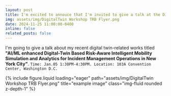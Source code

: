 ```yaml
---
layout: post
title: I'm excited to annouce that I'm invited to give a talk at the Digital Twin Workshop at TRB2025, see you soon!
img: assets/img/DigitalTwin Workshop TRB Flyer.png
date: 2024-11-25 11:00:00-0400
inline: false
related_posts: false
---
```

I'm going to give a talk about my recent digital twin-related works titled **"AI/ML enhanced Digital-Twin Based Risk-Aware Intelligent Mobility Simulation and Analytics for Incident Management Operations in New York City"**. ``Time: Jan.05 1:30PM-4:30PM. Location: 103A Convention Center, Washington D.C.``


<div class="row">
    <div class="col-sm mt-3 mt-md-0">
        {% include figure.liquid loading="eager" path="assets/img/DigitalTwin Workshop TRB Flyer.png" title="example image" class="img-fluid rounded z-depth-1" %}
    </div>
</div>